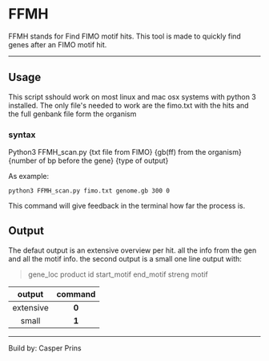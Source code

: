 # FFMH
FFMH stands for Find FIMO motif hits.
This tool is made to quickly find genes after an FIMO motif hit.
___

## Usage
This script sshould work on most linux and mac osx systems with python 3 installed.
The only file's needed to work are the fimo.txt with the hits and the full genbank file form the organism

### syntax 
Python3 FFMH_scan.py {txt file from FIMO} {gb(ff) from the organism} {number of bp before the gene} {type of output}

As example:

```python3 FFMH_scan.py fimo.txt genome.gb 300 0```

This command will give feedback in the terminal how far the process is.

## Output
The defaut output is  an extensive overview per hit. all the info from the gen and all the motif info.
the second output is a small one line output with:
 >gene_loc	product	id	start_motif	end_motif	streng	motif
 
| output  | command  |
|:--------: |:--------:| 
| extensive      | **0** | 
| small      | **1** |

____________
Build by:
Casper Prins